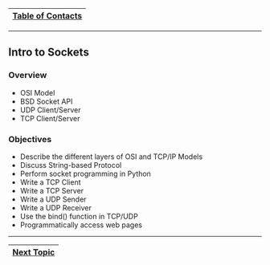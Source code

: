 |[Table of Contacts](/00-Table-of-Contents.md)|
|---|

---

## Intro to Sockets

### Overview

* OSI Model
* BSD Socket API
* UDP Client/Server
* TCP Client/Server

### Objectives

* Describe the different layers of OSI and TCP/IP Models
* Discuss String-based Protocol
* Perform socket programming in Python
* Write a TCP Client
* Write a TCP Server
* Write a UDP Sender
* Write a UDP Receiver
* Use the bind\(\) function in TCP/UDP
* Programmatically access web pages


---

|[Next Topic](/03-intro-to-sockets/osi-model/README.md)|
|---|
